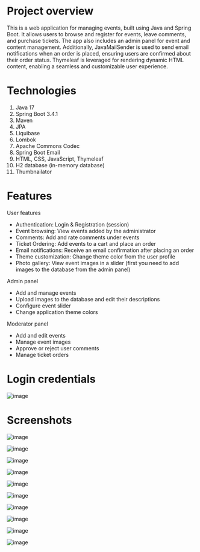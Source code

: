 # Project overview
This is a web application for managing events, built using Java and Spring Boot. It allows users to browse and register for events, leave comments, and purchase tickets. The app also includes an admin panel for event and content management. Additionally, JavaMailSender is used to send email notifications when an order is placed, ensuring users are confirmed about their order status. Thymeleaf is leveraged for rendering dynamic HTML content, enabling a seamless and customizable user experience.

# Technologies
1. Java 17
2. Spring Boot 3.4.1
3. Maven
4. JPA
5. Liquibase
6. Lombok
7. Apache Commons Codec
8. Spring Boot Email
9. HTML, CSS, JavaScript, Thymeleaf
10. H2 database (in-memory database)
11. Thumbnailator

# Features
User features
- Authentication: Login & Registration (session)
- Event browsing: View events added by the administrator
- Comments: Add and rate comments under events
- Ticket Ordering: Add events to a cart and place an order
- Email notifications: Receive an email confirmation after placing an order
- Theme customization: Change theme color from the user profile
- Photo gallery: View event images in a slider (first you need to add images to the database from the admin panel)

Admin panel
- Add and manage events
- Upload images to the database and edit their descriptions
- Configure event slider
- Change application theme colors

Moderator panel
- Add and edit events
- Manage event images
- Approve or reject user comments
- Manage ticket orders

# Login credentials

![image](https://github.com/user-attachments/assets/d4e80108-c465-4c6a-a6cc-49fcd75c72a3)

# Screenshots

![image](https://github.com/user-attachments/assets/c3f04f34-d906-4448-acd0-bdb5799c64f6)

![image](https://github.com/user-attachments/assets/b0ef5ca6-cad4-4719-947f-2948ad703e8d)

![image](https://github.com/user-attachments/assets/853f7cbf-9869-42a0-8ce9-f546d4ae9803)

![image](https://github.com/user-attachments/assets/7ae10897-5654-448b-8e68-77c644798734)

![image](https://github.com/user-attachments/assets/21ef1cdd-144e-4f0c-8dd9-257ef6585571)

![image](https://github.com/user-attachments/assets/eb736aef-68cd-4bd6-85ac-1e99bd498a49)

![image](https://github.com/user-attachments/assets/e46ee028-c923-4e53-bbdf-f39a5c8b1afa)

![image](https://github.com/user-attachments/assets/0a8d8ba7-58fe-4eb5-aa8d-51e70c09015e)

![image](https://github.com/user-attachments/assets/22d88096-5d5b-4fd3-b188-5d5a642cccd9)

![image](https://github.com/user-attachments/assets/521fc063-9040-429f-b9d2-ac7adb0c5cf7)
